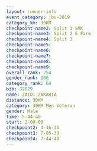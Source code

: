 ```yaml
---
layout: runner-info 
event_category: jbu-2019 
category_km: 30KM 
checkpoint-name2: Split 1 SMK 
checkpoint-name3: Split 2 E Farm 
checkpoint-name4: Split 3 
checkpoint-name5: 
checkpoint-name6: 
checkpoint-name7: 
checkpoint-name8: 
checkpoint-name9: 
overall_rank: 254
gender_rank: 186
category_rank: 64
bib: 32029
name: ZAIDI ZAKARIA
distance: 30KM
category: 30KM Men Veteran
gender: Male
time: 5-44-40
start: 2-00-00
checkpoint2: 4-16-36
checkpoint3: 7-05-30
checkpoint4: 7-44-40
---
```

